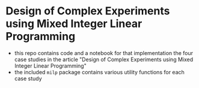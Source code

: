 
#  Design of Complex Experiments using Mixed Integer Linear Programming
- this repo contains code and a notebook for that implementation the four case studies in the article "Design of Complex Experiments using Mixed Integer Linear Programming"
- the included `milp` package contains various utility functions for each case study

